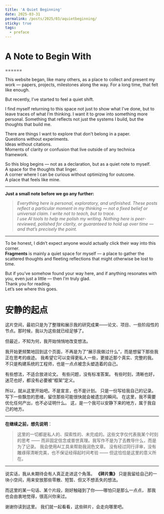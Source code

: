 ```yaml
---
title: 'A Quiet Beginning'
date: 2025-03-31
permalink: /posts/2025/03/aquietbeginning/
sticky: true
tags:
  - preface
---
```



# A Note to Begin With

======

This website began, like many others, as a place to collect and present my work — papers, projects, milestones along the way. For a long time, that felt like enough.

But recently, I’ve started to feel a quiet shift.

I find myself returning to this space not just to show what I’ve done, but to leave traces of what I’m thinking. I want it to grow into something more personal. Something that reflects not just the systems I build, but the thoughts that build me.

There are things I want to explore that don’t belong in a paper.  
Questions without experiments.  
Ideas without citations.  
Moments of clarity or confusion that live outside of any technica framework.

So this blog begins — not as a declaration, but as a quiet note to myself.  
A space for the thoughts that linger.  
A corner where I can be curious without optimizing for outcome.  
A place that feels like mine.


---

**Just a small note before we go any further:**  
> *Everything here is personal, exploratory, and unfinished. These posts reflect a particular moment in my thinking — not a fixed belief or universal claim. I write not to teach, but to trace.*  
> *I use AI tools to help me polish my writing.*
> *Nothing here is peer-reviewed, polished for clarity, or guaranteed to hold up over time — and that’s precisely the point.*

---

To be honest, I didn’t expect anyone would actually click their way into this corner.  
**Fragments** is mainly a quiet space for myself — a place to gather the scattered thoughts and fleeting reflections that might otherwise be lost to time.

But if you’ve somehow found your way here, and if anything resonates with you, even just a little — then I’m truly glad.  
Thank you for reading.  
Let’s see where this goes.


安静的起点
======

这片空间，最初只是为了整理和展示我的研究成果——论文、项目、一些阶段性的节点。那时候，我以为这些就已经足够了。

但最近，不知为何，我开始悄悄地改变想法。

我开始更频繁地回到这个页面，不再是为了“展示我做过什么”，而是想留下那些我正在思考的痕迹。
我希望它可以变得更私人一些，更接近那个真实、完整的我。
不只是构建系统的工程师，也是一点点被念头塑造着的自己。

有些想法，不适合放进论文。
有些问题，没有标准答案。
有些时刻，清晰也好，迷茫也好，都没有必要被“框架”定义。

所以，就从这里开始吧。不是宣言，也不是计划。
只是一份写给我自己的记录。
写下一些飘忽的思绪，留住那些可能很快就会被遗忘的瞬间。
在这里，我不需要优化任何产出，也不必证明什么。
这，是一个我可以安静下来的地方，属于我自己的地方。

---

**在继续之前，想先说明**：
>这里的一切都是私人的、探索性的、未完成的。这些文字仅代表我某个时刻的思考 —— 而非固定信念或普世真理。我写作不是为了去教导什么，而是为了记录。
>我会使用AI工具来帮助我润色文章。
>没有经过同行评审，没有雕琢得清晰完美，也不保证经得起时间考验 —— 但这恰恰是这里的意义所在。

---

说实话，我从未期待会有人真正走进这个角落。
**《碎片集》** 只是我留给自己的一块小空间，用来安放那些零散、短暂、但又不想丢失的想法。

而这里的某一句话、某个片段，刚好触碰到了你——哪怕只是那么一点点，
那我也会由衷地觉得，很高兴你来过。

谢谢你读到这里。
我们就一起看看，这些碎片，会走向哪里吧。